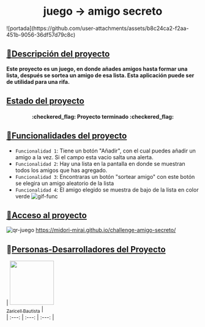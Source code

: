 <h1 align="center"> juego -> amigo secreto </h1>
![portada](https://github.com/user-attachments/assets/b8c24ca2-f2aa-451b-9056-36df57d79c8c)


## [:page_with_curl:Descripción del proyecto](#hola)
**<p>Este proyecto es un juego, en donde añades amigos hasta formar una lista, después se sortea un amigo de esa lista. Esta aplicación puede ser de utilidad para una rifa.</p>**

## [Estado del proyecto](#Estado-del-proyecto)
<p><h4 align="center">
:checkered_flag: Proyecto terminado :checkered_flag:
</h4></p>

## [:hammer:Funcionalidades del proyecto](#Características-de-la-aplicación-y-demostración)
- `Funcionalidad 1`: Tiene un botón "Añadir", con el cual puedes añadir un amigo a la vez. Si el campo esta vacio salta una alerta.
- `Funcionalidad 2`: Hay una lista en la pantalla en donde se muestran todos los amigos que has agregado.
- `Funcionalidad 3`: Encontraras un botón "sortear amigo" con este botón se elegira un amigo aleatorio de la lista 
- `Funcionalidad 4`: El amigo elegido se muestra de bajo de la lista en color verde
![gif-func](https://github.com/user-attachments/assets/a76863bf-060e-4a54-96c0-abfe9058d345)

## [:link:Acceso al proyecto](#acceso-proyecto)
![qr-juego](https://github.com/user-attachments/assets/66a4e9d9-0720-4ada-a768-7ad086a6ff36)
https://midori-mirai.github.io/challenge-amigo-secreto/

## :girl:[Personas-Desarrolladores del Proyecto](#personas-desarrolladores)

| [<img src="https://avatars.githubusercontent.com/u/196402413?v=4" width=115><br><sub>Zaricell Bautista</sub>](https://github.com/Midori-Mirai) |  
| :---: | :---: | :---: |



